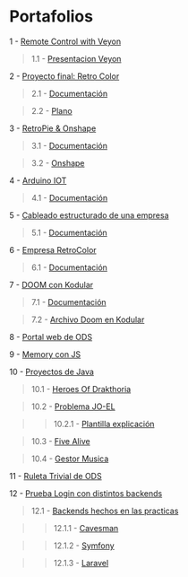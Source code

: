 # Portafolios

1     -     [Remote Control with Veyon](https://github.com/albaboo/portafolio/tree/main/RemoteControl)

> 1.1   -     [Presentacion Veyon](https://github.com/albaboo/portafolio/blob/main/RemoteControl/Veyon%20-%20M7.pptx)

2     -     [Proyecto final: Retro Color](https://github.com/albaboo/portafolio/tree/main/RetroColor)

> 2.1   -     [Documentación](https://github.com/albaboo/portafolio/blob/main/RetroColor/Documentaci%C3%B3.pdf)

> 2.2   -     [Plano](https://github.com/albaboo/portafolio/blob/main/RetroColor/Pla%20-%20Retro%20Color.png)

3     -     [RetroPie & Onshape](https://github.com/albaboo/portafolio/tree/main/RetroPie)

> 3.1   -     [Documentación](https://github.com/albaboo/portafolio/blob/main/RetroPie/Documentaci%C3%B3%20RetroPie.docx)

> 3.2   -     [Onshape](https://github.com/albaboo/portafolio/blob/main/RetroPie/Onshape.docx)

4     -     [Arduino IOT](https://github.com/albaboo/portafolio/tree/main/arduino)

> 4.1   -     [Documentación](https://github.com/albaboo/portafolio/blob/main/arduino/Documentaci%C3%B3%20Projecte%20IOT%20-%20Smart%20House.docx)

5     -     [Cableado estructurado de una empresa](https://github.com/albaboo/portafolio/tree/main/cableado-estructurado)

> 5.1   -     [Documentación](https://github.com/albaboo/portafolio/blob/main/cableado-estructurado/AlbaD%C3%ADaz_Cablejat%20estructurat%20d'una%20empresa%202022-23.docx)

6     -     [Empresa RetroColor](https://github.com/albaboo/portafolio/tree/main/empresa)

> 6.1   -     [Documentación](https://github.com/albaboo/portafolio/blob/main/empresa/Retro%20Color%20-%20Final.docx)

7     -     [DOOM con Kodular](https://github.com/albaboo/portafolio/tree/main/kodular)

> 7.1   -     [Documentación](https://github.com/albaboo/portafolio/blob/main/kodular/Documentaci%C3%B3%20projecte%20Kodular_%20Doom.docx)

> 7.2   -     [Archivo Doom en Kodular](https://github.com/albaboo/portafolio/blob/main/kodular/Doom.aia)

8     -     [Portal web de ODS](https://github.com/albaboo/Briefcases/tree/main/PortalODS)    

9     -     [Memory con JS](https://github.com/albaboo/Briefcases/tree/main/Memory)

10    -     [Proyectos de Java](https://github.com/albaboo/Briefcases/tree/main/ProyectosJava)

> 10.1   -     [Heroes Of Drakthoria](https://github.com/albaboo/Briefcases/tree/main/ProyectosJava/HoD)

> 10.2   -     [Problema JO-EL](https://github.com/albaboo/Briefcases/tree/main/ProyectosJava/ProblemaJOEL)

> > 10.2.1   -     [Plantilla explicación](https://github.com/albaboo/Briefcases/blob/main/ProyectosJava/ProblemaJOEL/AlbaDiaz_DOMJudge%20-%20Plantilla.pdf)

> 10.3   -     [Five Alive](https://github.com/albaboo/Briefcases/tree/main/ProyectosJava/FiveAlive)

> 10.4   -     [Gestor Musica](https://github.com/albaboo/Briefcases/tree/main/ProyectosJava/GestorMusica)

11    -     [Ruleta Trivial de ODS](https://github.com/albaboo/Briefcases/tree/main/RuletaTrivialODS)

12    -     [Prueba Login con distintos backends](https://github.com/albaboo/Briefcases/tree/main/PruebaLogin)

> 12.1   -     [Backends hechos en las practicas](https://github.com/albaboo/Briefcases/tree/main/PruebaLogin/PracticasBackend)

>> 12.1.1   -     [Cavesman](https://github.com/albaboo/Briefcases/tree/main/PruebaLogin/PracticasBackend/Cavesman1)

>> 12.1.2   -     [Symfony](https://github.com/albaboo/Briefcases/tree/main/PruebaLogin/PracticasBackend/Symfony1)

>> 12.1.3   -     [Laravel](https://github.com/albaboo/Briefcases/tree/main/PruebaLogin/PracticasBackend/Laravel12)

